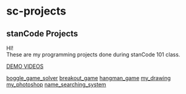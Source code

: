 # sc-projects

## stanCode Projects
HI!\
These are my programming projects done during stanCode 101 class.

[DEMO VIDEOS](https://drive.google.com/drive/folders/1Gi3bn9qPW_gR0ISyGzVPLd5Bztdvd7rF?fbclid=IwAR36BW3v_bHn-Idsh-0_ROSWLwrXOzoervZId25OOzH2LX4b6FCGDfULdDg)

[boggle_game_solver](https://github.com/cage0314/sc-projects/tree/main/stanCode_Projects/boggle_game_solver)
[breakout_game](https://github.com/cage0314/sc-projects/tree/main/stanCode_Projects/breakout_game)
[hangman_game](https://github.com/cage0314/sc-projects/tree/main/stanCode_Projects/hangman_game)
[my_drawing](https://github.com/cage0314/sc-projects/tree/main/stanCode_Projects/my_drawing)
[my_photoshop](https://github.com/cage0314/sc-projects/tree/main/stanCode_Projects/my_photoshop)
[name_searching_system](https://github.com/cage0314/sc-projects/tree/main/stanCode_Projects/name_searching_system)
